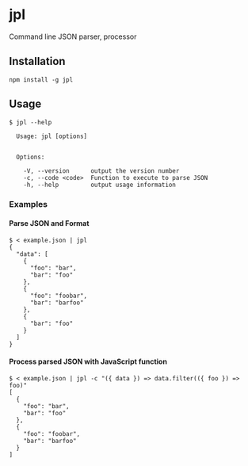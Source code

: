 # jpl
Command line JSON parser, processor


## Installation
`npm install -g jpl`


## Usage
```shell
$ jpl --help

  Usage: jpl [options]


  Options:

    -V, --version      output the version number
    -c, --code <code>  Function to execute to parse JSON
    -h, --help         output usage information
```


### Examples

#### Parse JSON and Format
```shell
$ < example.json | jpl
{
  "data": [
    {
      "foo": "bar",
      "bar": "foo"
    },
    {
      "foo": "foobar",
      "bar": "barfoo"
    },
    {
      "bar": "foo"
    }
  ]
}
```

#### Process parsed JSON with JavaScript function
```shell
$ < example.json | jpl -c "({ data }) => data.filter(({ foo }) => foo)"
[
  {
    "foo": "bar",
    "bar": "foo"
  },
  {
    "foo": "foobar",
    "bar": "barfoo"
  }
]
```
